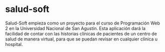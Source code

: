 # salud-soft
Salud-Soft empieza como un proyecto para el curso de Programación Web 2 en la Universidad Nacional de San Agustín. Esta aplicación dará la facilidad de contar con las historias clínicas de pacientes de un centro de salud de manera virtual, para que se puedan revisar en cualquier clínica u hospital.

